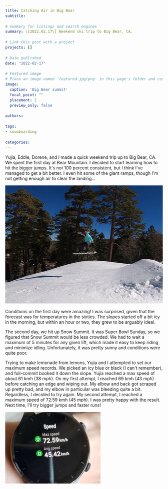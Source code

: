 ```yaml
---
title: Catching Air in Big Bear
subtitle: 

# Summary for listings and search engines
summary: \[2022.02.17\] Weekend ski trip to Big Bear, CA.

# Link this post with a project
projects: []

# Date published
date: "2022-02-17"

# Featured image
# Place an image named `featured.jpg/png` in this page's folder and customize its options here.
image:
  caption: 'Big Bear summit'
  focal_point: ""
  placement: 2
  preview_only: false

authors:

tags:
- snowboarding

categories:
---
```



Yujia, Eddie, Dorene, and I made a quick weekend trip up to Big Bear, CA. We spent the first day at Bear Mountain. I decided to start learning how to hit the bigger jumps. It's not 100 percent consistent, but I think I've managed to get a bit better. I even hit some of the giant ramps, though I'm not getting enough air to clear the landing...

![screen reader text](air43.png "I wiped out right after this")

Conditions on the first day were amazing! I was surprised, given that the forecast was for temperatures in the sixties. The slopes started off a bit icy in the morning, but within an hour or two, they grew to be arguably ideal.

The second day, we hit up Snow Summit. It was Super Bowl Sunday, so we figured that Snow Summit would be less crowded. We had to wait a maximum of 5 minutes for any given lift, which made it easy to keep riding and minimize idling. Unfortunately, it was pretty sunny and conditions were quite poor. 

Trying to make lemonade from lemons, Yujia and I attempted to set our maximum speed records. We picked an icy blue or black (I can't remember), and full-commit booked it down the slope. Yujia reached a max speed of about 61 kmh (38 mph). On my first attempt, I reached 69 kmh (43 mph) before catching an edge and wiping out. My elbow and back got scraped up pretty bad, and my elbow in particular was bleeding quite a bit. Regardless, I decided to try again. My second attempt, I reached a maximum speed of 72.59 kmh (45 mph). I was pretty happy with the result. Next time, I'll try bigger jumps and faster runs!

![screen reader text](speed.jpg "Max speed of 45 mph")